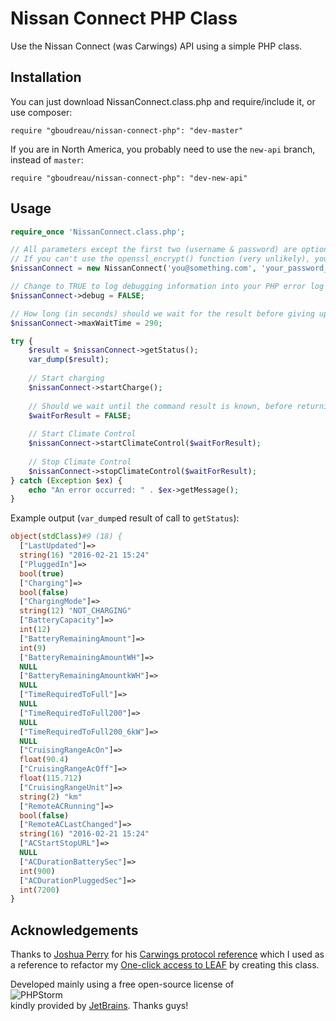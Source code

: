 # Nissan Connect PHP Class
Use the Nissan Connect (was Carwings) API using a simple PHP class.


## Installation

You can just download NissanConnect.class.php and require/include it, or use composer:

    require "gboudreau/nissan-connect-php": "dev-master"

If you are in North America, you probably need to use the `new-api` branch, instead of `master`:

    require "gboudreau/nissan-connect-php": "dev-new-api"

## Usage

```php
require_once 'NissanConnect.class.php';

// All parameters except the first two (username & password) are optional; the default values are shown here
// If you can't use the openssl_encrypt() function (very unlikely), you can use a web-service to encrypt your password. Simply change the last parameter to NissanConnect::ENCRYPTION_OPTION_WEBSERVICE
$nissanConnect = new NissanConnect('you@something.com', 'your_password_here', 'America/New_York', NissanConnect::COUNTRY_US, NissanConnect::ENCRYPTION_OPTION_OPENSSL);

// Change to TRUE to log debugging information into your PHP error log
$nissanConnect->debug = FALSE;

// How long (in seconds) should we wait for the result before giving up. Only used when $waitForResult = TRUE
$nissanConnect->maxWaitTime = 290;

try {
    $result = $nissanConnect->getStatus();
    var_dump($result);
    
    // Start charging
    $nissanConnect->startCharge();
    
    // Should we wait until the command result is known, before returning? Enabling this will wait until the car executed the command, and returned the response, which can sometimes take a few minutes.
    $waitForResult = FALSE; 
    
    // Start Climate Control
    $nissanConnect->startClimateControl($waitForResult);
    
    // Stop Climate Control
    $nissanConnect->stopClimateControl($waitForResult);
} catch (Exception $ex) {
    echo "An error occurred: " . $ex->getMessage();
}
```

Example output (`var_dump`ed result of call to `getStatus`):

```php
object(stdClass)#9 (18) {
  ["LastUpdated"]=>
  string(16) "2016-02-21 15:24"
  ["PluggedIn"]=>
  bool(true)
  ["Charging"]=>
  bool(false)
  ["ChargingMode"]=>
  string(12) "NOT_CHARGING"
  ["BatteryCapacity"]=>
  int(12)
  ["BatteryRemainingAmount"]=>
  int(9)
  ["BatteryRemainingAmountWH"]=>
  NULL
  ["BatteryRemainingAmountkWH"]=>
  NULL
  ["TimeRequiredToFull"]=>
  NULL
  ["TimeRequiredToFull200"]=>
  NULL
  ["TimeRequiredToFull200_6kW"]=>
  NULL
  ["CruisingRangeAcOn"]=>
  float(90.4)
  ["CruisingRangeAcOff"]=>
  float(115.712)
  ["CruisingRangeUnit"]=>
  string(2) "km"
  ["RemoteACRunning"]=>
  bool(false)
  ["RemoteACLastChanged"]=>
  string(16) "2016-02-21 15:24"
  ["ACStartStopURL"]=>
  NULL
  ["ACDurationBatterySec"]=>
  int(900)
  ["ACDurationPluggedSec"]=>
  int(7200)
}
```

## Acknowledgements

Thanks to [Joshua Perry](https://github.com/joshperry) for his [Carwings protocol reference](https://github.com/joshperry/carwings) which I used as a reference to refactor my [One-click access to LEAF](https://github.com/gboudreau/LEAF_Carwings_EasyAccess) by creating this class.

Developed mainly using a free open-source license of  
![PHPStorm](https://d3uepj124s5rcx.cloudfront.net/items/0V0z2p0e0K1D0F3t2r1P/logo_PhpStorm.png)  
kindly provided by [JetBrains](http://www.jetbrains.com/). Thanks guys!
